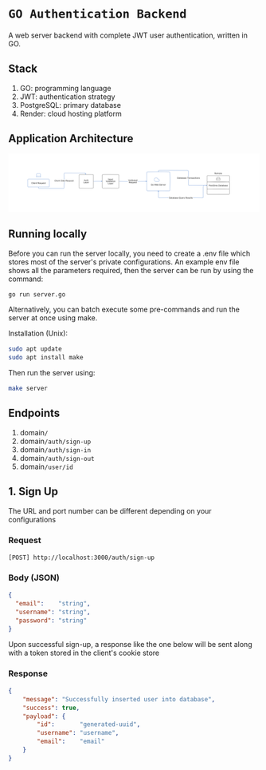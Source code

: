 # `GO Authentication Backend` 

A web server backend with complete JWT user authentication, written in GO.

## Stack

1. GO: programming language
2. JWT: authentication strategy
3. PostgreSQL: primary database
4. Render: cloud hosting platform

## Application Architecture

<img src="./diagrams/app-architecture.svg" alt="Application Architecture">
   
## Running locally

Before you can run the server locally, you need to create a .env file which stores most of the server's private configurations. An example env file shows all the parameters required, then the server can be run by using the command:

```bash
go run server.go
```

Alternatively, you can batch execute some pre-commands and run the server at once using make.  

Installation (Unix):

```bash
sudo apt update
sudo apt install make
```

Then run the server using:

```bash
make server
```

## Endpoints

1. domain`/`
2. domain`/auth/sign-up`
3. domain`/auth/sign-in`
4. domain`/auth/sign-out`
5. domain`/user/id`

## 1. Sign Up
    
  The URL and port number can be different depending on your configurations
  
  ### Request
  
  ```url
  [POST] http://localhost:3000/auth/sign-up
  ```
  ### Body (JSON)
  
  ```json
  {
    "email":    "string",
    "username": "string",
    "password": "string"
  }
  ```
  Upon successful sign-up, a response like the one below will be sent along with a token stored in the client's cookie store
  
  ### Response

  ```json
  {
      "message": "Successfully inserted user into database",
      "success": true,
      "payload": {
          "id":       "generated-uuid",
          "username": "username",
          "email":    "email"
      }
  }
  ```



<!--- Eraser file: https://app.eraser.io/workspace/OC7cihBr6RUkY14rwfby --->
